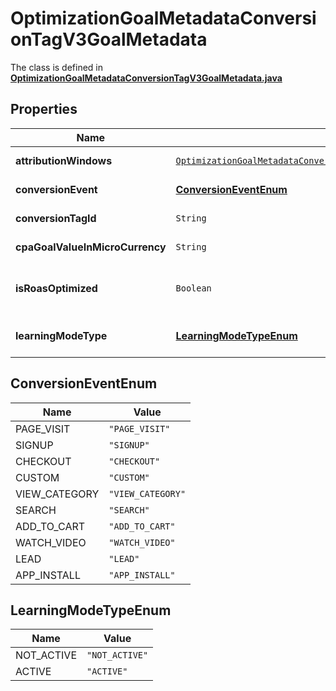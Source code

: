 

# OptimizationGoalMetadataConversionTagV3GoalMetadata

The class is defined in **[OptimizationGoalMetadataConversionTagV3GoalMetadata.java](../../src/main/java/org/openapitools/model/OptimizationGoalMetadataConversionTagV3GoalMetadata.java)**

## Properties

Name | Type | Description | Notes
------------ | ------------- | ------------- | -------------
**attributionWindows** | [`OptimizationGoalMetadataConversionTagV3GoalMetadataAttributionWindows`](OptimizationGoalMetadataConversionTagV3GoalMetadataAttributionWindows.md) |  |  [optional property]
**conversionEvent** | [**ConversionEventEnum**](#ConversionEventEnum) |  |  [optional property]
**conversionTagId** | `String` |  |  [optional property]
**cpaGoalValueInMicroCurrency** | `String` |  |  [optional property]
**isRoasOptimized** | `Boolean` | ROAS optimization is not supported |  [optional property]
**learningModeType** | [**LearningModeTypeEnum**](#LearningModeTypeEnum) | Conversion learning model type |  [optional property]


## ConversionEventEnum

Name | Value
---- | -----
PAGE_VISIT | `"PAGE_VISIT"`
SIGNUP | `"SIGNUP"`
CHECKOUT | `"CHECKOUT"`
CUSTOM | `"CUSTOM"`
VIEW_CATEGORY | `"VIEW_CATEGORY"`
SEARCH | `"SEARCH"`
ADD_TO_CART | `"ADD_TO_CART"`
WATCH_VIDEO | `"WATCH_VIDEO"`
LEAD | `"LEAD"`
APP_INSTALL | `"APP_INSTALL"`




## LearningModeTypeEnum

Name | Value
---- | -----
NOT_ACTIVE | `"NOT_ACTIVE"`
ACTIVE | `"ACTIVE"`


